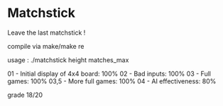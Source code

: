 # Matchstick
Leave the last matchstick !

compile via make/make re

usage : ./matchstick height matches_max

01 - Initial display of 4x4 board: 100%
02 - Bad inputs: 100%
03 - Full games: 100%
03,5 - More full games: 100%
04 - AI effectiveness: 80%

grade 18/20
